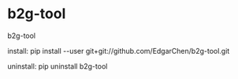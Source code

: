 b2g-tool
========

b2g-tool

install:
pip install --user git+git://github.com/EdgarChen/b2g-tool.git

uninstall:
pip uninstall b2g-tool
